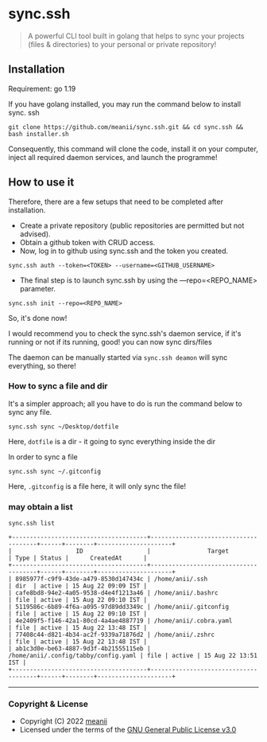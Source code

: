 # sync.ssh

> A powerful CLI tool built in golang that helps to sync your projects (files & directories) to your personal or private
> repository!

## Installation

Requirement: go 1.19

If you have golang installed, you may run the command below to install sync. ssh

```shell
git clone https://github.com/meanii/sync.ssh.git && cd sync.ssh && bash installer.sh
```

Consequently, this command will clone the code, install it on your computer, inject all required daemon services, and
launch the programme!

## How to use it

Therefore, there are a few setups that need to be completed after installation.

- Create a private repository (public repositories are permitted but not advised).
- Obtain a github token with CRUD access.
- Now, log in to github using sync.ssh and the token you created.

```shell
sync.ssh auth --token=<TOKEN> --username=<GITHUB_USERNAME>
```

- The final step is to launch sync.ssh by using the —repo=<REPO_NAME> parameter.

```shell
sync.ssh init --repo=<REPO_NAME> 
```

So, it's done now!

I would recommend you to check the sync.ssh's daemon service, if it's running or not
if its running, good! you can now sync dirs/files

The daemon can be manually started via `sync.ssh deamon` will sync everything, so there!

### How to sync a file and dir

It's a simpler approach; all you have to do is run the command below to sync any file.

```shell
sync.ssh sync ~/Desktop/dotfile
```

Here, `dotfile` is a dir - it going to sync everything inside the dir

In order to sync a file

```shell
sync.ssh sync ~/.gitconfig
```

Here, `.gitconfig` is a file here, it will only sync the file!

### may obtain a list

`sync.ssh list`

```text
+--------------------------------------+--------------------------------------+------+--------+---------------------+
|                  ID                  |                Target                | Type | Status |      CreatedAt      |
+--------------------------------------+--------------------------------------+------+--------+---------------------+
| 8985977f-c9f9-43de-a479-8530d147434c | /home/anii/.ssh                      | dir  | active | 15 Aug 22 09:09 IST |
| cafe8bd8-94e2-4a05-9538-d4e4f1213a46 | /home/anii/.bashrc                   | file | active | 15 Aug 22 09:10 IST |
| 5119586c-6b89-4f6a-a095-97d89dd3349c | /home/anii/.gitconfig                | file | active | 15 Aug 22 09:10 IST |
| 4e2409f5-f146-42a1-80cd-4a4ae4887719 | /home/anii/.cobra.yaml               | file | active | 15 Aug 22 13:48 IST |
| 77408c44-d821-4b34-ac2f-9339a71876d2 | /home/anii/.zshrc                    | file | active | 15 Aug 22 13:48 IST |
| ab1c3d0e-be63-4887-9d3f-4b21555115eb | /home/anii/.config/tabby/config.yaml | file | active | 15 Aug 22 13:51 IST |
+--------------------------------------+--------------------------------------+------+--------+---------------------+

```

---

### Copyright & License

- Copyright (C)  2022 [meanii](https://github.com/meanii )
- Licensed under the terms of
  the [GNU General Public License v3.0](https://github.com/meanii/sync.ssh/blob/main/LICENSE)